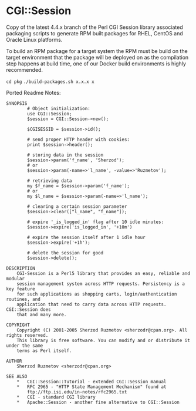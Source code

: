 # CGI::Session

Copy of the latest 4.4.x branch of the Perl CGI Session library associated packaging scripts to generate RPM built packages for RHEL, CentOS and Oracle Linux platforms.

To build an RPM package for a target system the RPM must be build on the target environment that the package will be deployed on as the compilation step happens at build time, one of our Docker build environments is highly recommended.

`cd pkg`
`./build-packages.sh x.x.x x`

Ported Readme Notes:
```
SYNOPSIS
        # Object initialization:
        use CGI::Session;
        $session = CGI::Session->new();

        $CGISESSID = $session->id();

        # send proper HTTP header with cookies:
        print $session->header();

        # storing data in the session
        $session->param('f_name', 'Sherzod');
        # or
        $session->param(-name=>'l_name', -value=>'Ruzmetov');

        # retrieving data
        my $f_name = $session->param('f_name');
        # or
        my $l_name = $session->param(-name=>'l_name');

        # clearing a certain session parameter
        $session->clear(["l_name", "f_name"]);

        # expire '_is_logged_in' flag after 10 idle minutes:
        $session->expire('is_logged_in', '+10m')

        # expire the session itself after 1 idle hour
        $session->expire('+1h');

        # delete the session for good
        $session->delete();

DESCRIPTION
    CGI-Session is a Perl5 library that provides an easy, reliable and modular
    session management system across HTTP requests. Persistency is a key feature
    for such applications as shopping carts, login/authentication routines, and
    application that need to carry data across HTTP requests. CGI::Session does
    that and many more.

COPYRIGHT
    Copyright (C) 2001-2005 Sherzod Ruzmetov <sherzodr@cpan.org>. All rights reserved.
    This library is free software. You can modify and or distribute it under the same
    terms as Perl itself.

AUTHOR
    Sherzod Ruzmetov <sherzodr@cpan.org>

SEE ALSO
    *   CGI::Session::Tutorial - extended CGI::Session manual
    *   RFC 2965 - "HTTP State Management Mechanism" found at
        ftp://ftp.isi.edu/in-notes/rfc2965.txt
    *   CGI - standard CGI library
    *   Apache::Session - another fine alternative to CGI::Session

```

